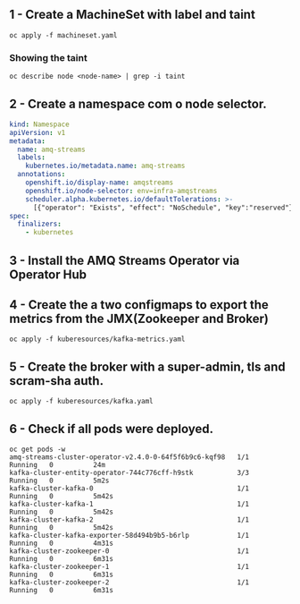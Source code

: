 ## 1 - Create a MachineSet with label and taint
```shell
oc apply -f machineset.yaml
```
### Showing the taint
```shell
oc describe node <node-name> | grep -i taint
```

## 2 - Create a namespace com o node selector.
```yaml
kind: Namespace
apiVersion: v1
metadata:
  name: amq-streams
  labels:
    kubernetes.io/metadata.name: amq-streams
  annotations:
    openshift.io/display-name: amqstreams
    openshift.io/node-selector: env=infra-amqstreams
    scheduler.alpha.kubernetes.io/defaultTolerations: >-
      [{"operator": "Exists", "effect": "NoSchedule", "key":"reserved"}]
spec:
  finalizers:
    - kubernetes
```
## 3 - Install the AMQ Streams Operator via Operator Hub

## 4 - Create the a two configmaps to export the metrics from the JMX(Zookeeper and Broker)
```shell
oc apply -f kuberesources/kafka-metrics.yaml
```
## 5 - Create the broker with a super-admin, tls and scram-sha auth. 
```shell
oc apply -f kuberesources/kafka.yaml
```
## 6 - Check if all pods were deployed.
```shell
oc get pods -w 
amq-streams-cluster-operator-v2.4.0-0-64f5f6b9c6-kqf98   1/1     Running   0          24m
kafka-cluster-entity-operator-744c776cff-h9stk           3/3     Running   0          5m2s
kafka-cluster-kafka-0                                    1/1     Running   0          5m42s
kafka-cluster-kafka-1                                    1/1     Running   0          5m42s
kafka-cluster-kafka-2                                    1/1     Running   0          5m42s
kafka-cluster-kafka-exporter-58d494b9b5-b6rlp            1/1     Running   0          4m31s
kafka-cluster-zookeeper-0                                1/1     Running   0          6m31s
kafka-cluster-zookeeper-1                                1/1     Running   0          6m31s
kafka-cluster-zookeeper-2                                1/1     Running   0          6m31s
```
